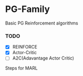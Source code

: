 # PG-Family
Basic PG Reinforcement algorithms

### TODO
- [x] REINFORCE
- [x] Actor-Critic
- [ ] A2C(Adavantage Actor Critic)

Steps for MARL
